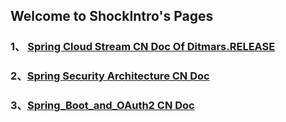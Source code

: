 ## Welcome to ShockIntro's Pages

### 1、 [Spring Cloud Stream CN Doc Of Ditmars.RELEASE](https://github.com/shockintro/shockintro.github.io/blob/master/spring-cloud-stream-doc-cn.md) ###

### 2、[Spring Security Architecture CN Doc ](https://github.com/shockintro/shockintro.github.io/blob/master/spring-security-architecture-doc-cn.md) ###

### 3、[Spring_Boot_and_OAuth2 CN Doc ](https://github.com/shockintro/shockintro.github.io/blob/master/spring_boot_and_oauth2_cn_doc.md) ###



